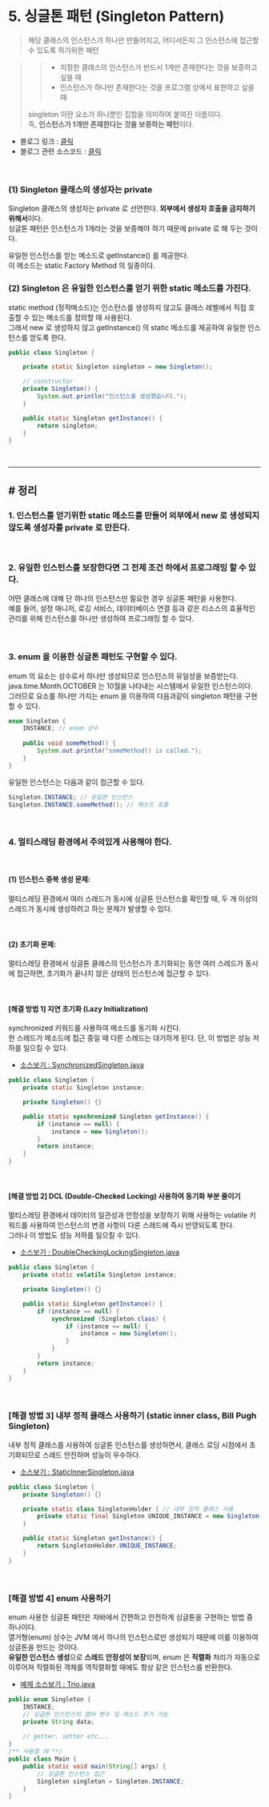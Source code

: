 # 5. 싱글톤 패턴 (Singleton Pattern)
> 해당 클래스의 인스턴스가 하나만 만들어지고, 어디서든지 그 인스턴스에 접근할 수 있도록 하기위한 패턴

>> * 지정한 클래스의 인스턴스가 반드시 1개만 존재한다는 것을 보증하고 싶을 때
>> * 인스턴스가 하나만 존재한다는 것을 프로그램 상에서 표현하고 싶을 때
>
> singleton 이란 요소가 하나뿐인 집합을 의미하여 붙여진 이름이다. <br>
> 즉, **인스턴스가 1개만 존재한다는 것을 보증하는 패턴**이다.

* 블로그 링크 : [클릭](https://gymdev.tistory.com/17)
* 블로그 관련 소스코드 : [클릭](https://github.com/jmr10200/design-pattern/tree/master/src/main/java/hello/example/designpattern/singleton)

<br>

### (1) Singleton 클래스의 생성자는 private
Singleton 클래스의 생성자는 private 로 선언한다. **외부에서 생성자 호출을 금지하기 위해서**이다. <br>
싱글톤 패턴은 인스턴스가 1개라는 것을 보증해야 하기 때문에 private 로 해 두는 것이다. <br>

유일한 인스턴스를 얻는 메소드로 getInstance() 를 제공한다. <br>
이 메소드는 static Factory Method 의 일종이다.

### (2) Singleton 은 유일한 인스턴스를 얻기 위한 static 메소드를 가진다.
static method (정적메소드)는 인스턴스를 생성하지 않고도 클래스 레벨에서 직접 호출할 수 있는 메소드를 정의할 때 사용된다. <br>
그래서 new 로 생성하지 않고 getInstance() 의 static 메소드를 제공하여 유일한 인스턴스를 얻도록 한다.

```java
public class Singleton {

    private static Singleton singleton = new Singleton();

    // constructor
    private Singleton() {
        System.out.println("인스턴스를 생성했습니다.");
    }

    public static Singleton getInstance() {
        return singleton;
    }
}
```

<br><hr>

## # 정리

### 1. 인스턴스를 얻기위한 static 메소드를 만들어 외부에서 new 로 생성되지 않도록 생성자를 private 로 만든다.

<br>

### 2. 유일한 인스턴스를 보장한다면 그 전제 조건 하에서 프로그래밍 할 수 있다.
어떤 클래스에 대해 단 하나의 인스턴스만 필요한 경우 싱글톤 패턴을 사용한다.<br>
예를 들어, 설정 매니저, 로깅 서비스, 데이터베이스 연결 등과 같은 리소스의 효율적인 관리를 위해 인스턴스를 하나만 생성하여 프로그래밍 할 수 있다.

<br>

### 3. enum 을 이용한 싱글톤 패턴도 구현할 수 있다.
enum 의 요소는 상수로서 하나만 생성되므로 인스턴스의 유일성을 보증받는다. 
java.time.Month.OCTOBER 는 10월을 나타내는 시스템에서 유일한 인스턴스이다. 
그러므로 요소를 하나만 가지는 enum 을 이용하여 다음과같이 singleton 패턴을 구현할 수 있다.

```java
enum Singleton {
    INSTANCE; // enum 상수
    
    public void someMethod() {
        System.out.println("someMethod() is called.");
    }
}
```
유일한 인스턴스는 다음과 같이 접근할 수 있다.
```java
Singleton.INSTANCE; // 유일한 인스턴스
Singleton.INSTANCE.someMethod(); // 메소드 호출
```

<br>

### 4. 멀티스레딩 환경에서 주의있게 사용해야 한다.

<br>

#### (1) 인스턴스 중복 생성 문제:
멀티스레딩 환경에서 여러 스레드가 동시에 싱글톤 인스턴스를 확인할 때, 두 개 이상의 스레드가 동시에 생성하려고 하는 문제가 발생할 수 있다.

<br>

#### (2) 초기화 문제:
멀티스레딩 환경에서 싱글톤 클래스의 인스턴스가 초기화되는 동안 여러 스레드가 동시에 접근하면, 초기화가 끝나지 않은 상태의 인스턴스에 접근할 수 있다.

<br>

#### [해결 방법 1] 지연 초기화 (Lazy Initialization)
synchronized 키워드를 사용하여 메소드를 동기화 시킨다. <br>
한 스레드가 메소드에 접근 중일 때 다른 스레드는 대기하게 된다. 단, 이 방법은 성능 저하를 일으킬 수 있다. <br>
* [소스보기 : SynchronizedSingleton.java](../src/main/java/hello/example/designpattern/singleton/SynchronizedSingleton.java) <br>
```java
public class Singleton {
    private static Singleton instance;

    private Singleton() {}

    public static synchronized Singleton getInstance() {
        if (instance == null) {
            instance = new Singleton();
        }
        return instance;
    }
}
```

<br>

#### [해결 방법 2] DCL (Double-Checked Locking) 사용하여 동기화 부분 줄이기
멀티스레딩 환경에서 데이터의 일관성과 안정성을 보장하기 위해 사용하는 volatile 키워드를 사용하여 인스턴스의 변경 사항이 다른 스레드에 즉시 반영되도록 한다. <br>
그러나 이 방법도 성능 저하를 일으킬 수 있다. <br>
* [소스보기 : DoubleCheckingLockingSingleton.java](../src/main/java/hello/example/designpattern/singleton/DoubleCheckingLockingSingleton.java) <br>
```java
public class Singleton {
    private static volatile Singleton instance;

    private Singleton() {}

    public static Singleton getInstance() {
        if (instance == null) {
            synchronized (Singleton.class) {
                if (instance == null) {
                    instance = new Singleton();
                }
            }
        }
        return instance;
    }
}
```

<br>

### [해결 방법 3] 내부 정적 클래스 사용하기 (static inner class, Bill Pugh Singleton)
내부 정적 클래스를 사용하여 싱글톤 인스턴스를 생성하면서, 클래스 로딩 시점에서 초기화되므로 스레드 안전하며 성능이 우수하다.
* [소스보기 : StaticInnerSingleton.java](../src/main/java/hello/example/designpattern/singleton/StaticInnerSingleton.java) <br>
```java
public class Singleton {
    private Singleton() {}

    private static class SingletonHolder { // 내부 정적 클래스 사용
        private static final Singleton UNIQUE_INSTANCE = new Singleton();
    }

    public static Singleton getInstance() {
        return SingletonHolder.UNIQUE_INSTANCE;
    }
}
```

<br>

### [해결 방법 4] enum 사용하기 
enum 사용한 싱글톤 패턴은 자바에서 간편하고 안전하게 싱글톤을 구현하는 방법 중 하나이다. <br>
열거형(enum) 상수는 JVM 에서 하나의 인스턴스로만 생성되기 때문에 이를 이용하여 싱글톤을 만드는 것이다.<br>
**유일한 인스턴스 생성**으로 **스레드 안정성이 보장**되며, enum 은 **직렬화** 처리가 자동으로 이루어져 직렬화된 객체를 역직렬화할 때에도 항상 같은 인스턴스를 반환한다.<br>

* [예제 소스보기 : Trio.java](../src/main/java/hello/example/designpattern/singleton/yuki/Trio.java) <br>
```java
public enum Singleton {
    INSTANCE;
    // 싱글톤 인스턴스의 멤버 변수 및 메소드 추가 가능
    private String data;
    
    // getter, setter etc...
}
/** 사용할 때 **/
public class Main {
    public static void main(String[] args) {
        // 싱글톤 인스턴스 접근
        Singleton singleton = Singleton.INSTANCE;
    }
}
```